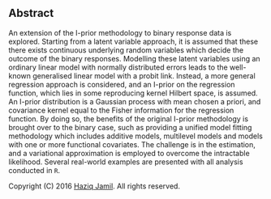 ## Abstract

An extension of the I-prior methodology to binary response data is explored. Starting from a latent variable approach, it is assumed that these there exists continuous underlying random variables which decide the outcome of the binary responses. Modelling these latent variables using an ordinary linear model with normally distributed errors leads to the well-known generalised linear model with a probit link. Instead, a more general regression approach is considered, and an I-prior on the regression function, which lies in some reproducing kernel Hilbert space, is assumed. An I-prior distribution is a Gaussian process with mean chosen a priori, and covariance kernel equal to the Fisher information for the regression function. By doing so, the benefits of the original I-prior methodology is brought over to the binary case, such as providing a unified model fitting methodology which includes additive models, multilevel models and models with one or more functional covariates. The challenge is in the estimation, and a variational approximation is employed to overcome the intractable likelihood. Several real-world examples are presented with all analysis conducted in `R`.

Copyright (C) 2016 [Haziq Jamil](http://haziqj.ml). All rights reserved.
